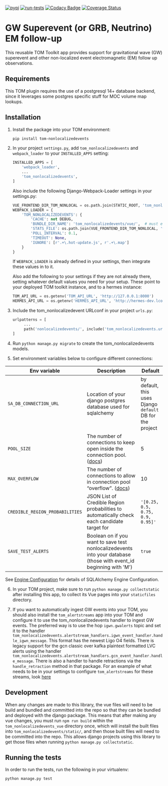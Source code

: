 [![pypi](https://img.shields.io/pypi/v/tom-nonlocalizedevents.svg)](https://pypi.python.org/pypi/tom-nonlocalizedevents)
[![run-tests](https://github.com/TOMToolkit/tom_nonlocalizedevents/actions/workflows/run-tests.yml/badge.svg)](https://github.com/TOMToolkit/tom_nonlocalizedevents/actions/workflows/run-tests.yml)
[![Codacy Badge](https://app.codacy.com/project/badge/Grade/cbcf7ce565d8450f86fff863ef061ff9)](https://www.codacy.com/gh/TOMToolkit/tom_nonlocalizedevents/dashboard?utm_source=github.com&amp;utm_medium=referral&amp;utm_content=TOMToolkit/tom_nonlocalizedevents&amp;utm_campaign=Badge_Grade)
[![Coverage Status](https://coveralls.io/repos/github/TOMToolkit/tom_nonlocalizedevents/badge.svg?branch=main)](https://coveralls.io/github/TOMToolkit/tom_nonlocalizedevents?branch=main)

# GW Superevent (or GRB, Neutrino) EM follow-up

This reusable TOM Toolkit app provides support for gravitational wave (GW) superevent
and other non-localized event electromagnetic (EM) follow up observations.  

## Requirements

This TOM plugin requires the use of a postgresql 14+ database backend, since it leverages some postgres specific stuff for MOC volume map lookups.

## Installation

1. Install the package into your TOM environment:
    ```bash
    pip install tom-nonlocalizedevents
   ```

2. In your project `settings.py`, add `tom_nonlocalizedevents` and `webpack_loader` to your `INSTALLED_APPS` setting:

    ```python
    INSTALLED_APPS = [
        'webpack_loader',
        ...
        'tom_nonlocalizedevents',
    ]
    ```
    
    Also include the following Django-Webpack-Loader settings in your settings.py:

    ```python
    VUE_FRONTEND_DIR_TOM_NONLOCAL = os.path.join(STATIC_ROOT, 'tom_nonlocalizedevents/vue')
    WEBPACK_LOADER = {
        'TOM_NONLOCALIZEDEVENTS': {
            'CACHE': not DEBUG,
            'BUNDLE_DIR_NAME': 'tom_nonlocalizedevents/vue/',  # must end with slash
            'STATS_FILE': os.path.join(VUE_FRONTEND_DIR_TOM_NONLOCAL, 'webpack-stats.json'),
            'POLL_INTERVAL': 0.1,
            'TIMEOUT': None,
            'IGNORE': [r'.+\.hot-update.js', r'.+\.map']
        }
    }
    ```

    If `WEBPACK_LOADER` is already defined in your settings, then integrate these values in to it.

    Also add the following to your settings if they are not already there, setting whatever default values you need for your setup. These point to your deployed TOM toolkit instance, and to a hermes instance:
    ```python
    TOM_API_URL = os.getenv('TOM_API_URL', 'http://127.0.0.1:8000')
    HERMES_API_URL = os.getenv('HERMES_API_URL', 'http://hermes-dev.lco.gtn')

    ```

3. Include the tom_nonlocalizedevent URLconf in your project `urls.py`:
   ```python
   urlpatterns = [
        ...
        path('nonlocalizedevents/', include('tom_nonlocalizedevents.urls', namespace='nonlocalizedevents')),
   ]
   ```

4. Run ``python manage.py migrate`` to create the tom_nonlocalizedevents models.

5. Set environment variables below to configure different connections:

| Env variable | Description | Default |
| ------------ | ----------- | ------- |
| `SA_DB_CONNECTION_URL` | Location of your django postgres database used for sqlalchemy | by default, this uses Django `default` DB for the project |
| `POOL_SIZE` | The number of connections to keep open inside the connection pool. ([docs](https://docs.sqlalchemy.org/en/20/core/engines.html#sqlalchemy.create_engine.params.pool_size)) | 5 |
| `MAX_OVERFLOW` | The number of connections to allow in connection pool “overflow”. ([docs](https://docs.sqlalchemy.org/en/20/core/engines.html#sqlalchemy.create_engine.params.max_overflow)) | 10 |
| `CREDIBLE_REGION_PROBABILITIES` | JSON List of Credible Region probabilities to automatically check each candidate target for | `'[0.25, 0.5, 0.75, 0.9, 0.95]'` |
| `SAVE_TEST_ALERTS` | Boolean on if you want to save test nonlocalizedevents into your database (those with event_id beginning with 'M') | `true` |

See [Engine Configuration](https://docs.sqlalchemy.org/en/20/core/engines.html#sqlalchemy.create_engine) for
details of SQLAlchemy Engine Configuration.

6. In your TOM project, make sure to run `python manage.py collectstatic` after installing this app, to collect its Vue pages into your `staticfiles` directory.

7. If you want to automatically ingest GW events into your TOM, you should also install the `tom_alertstreams` app into your TOM and configure it to use the tom_nonlocalizedevents handler to ingest GW events. The preferred way is to use the hop `igwn.gwalerts` topic and set it to the handler `tom_nonlocalizedevents.alertstream_handlers.igwn_event_handler.handle_igwn_message`. This format has the newest Ligo O4 fields. There is legacy support for the gcn classic over kafka plaintext formatted LVC alerts using the handler `tom_nonlocalizedevents.alertstream_handlers.gcn_event_handler.handle_message`. There is also a handler to handle retractions via the `handle_retraction` method in that package. For an example of what needs to be in your settings to configure `tom_alertstreams` for these streams, look [here](https://github.com/LCOGT/hermes/blob/dev/hermes_base/settings.py#L232)

## Development

When any changes are made to this library, the vue files will need to be build and bundled and committed into the repo so that they can be bundled and deployed with the django package. This means that after making any vue changes, you must run `npm run build` within the `tom_nonlocalizedevents_vue` directory once, which will install the built files into `tom_nonlocalizedevents/static/`, and then those built files will need to be committed into the repo. This allows django projects using this library to get those files when running `python manage.py collectstatic`.

## Running the tests

In order to run the tests, run the following in your virtualenv:

`python manage.py test`
